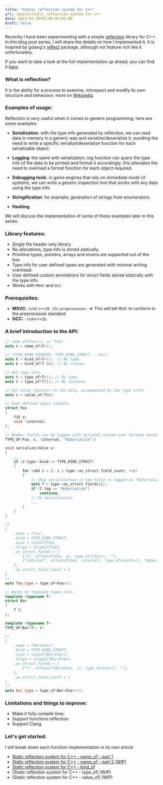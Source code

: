 ```yaml
---
title: "Static reflection system for C++"
url: /posts/static_reflection_system_for_c++
date: 2023-03-20T01:05:07+02:00
draft: false
---
```


Recently I have been experimenting with a simple [reflection](https://github.com/M-Fatah/reflect) library for C++. In this blog post series, I will share the details on how I implemented it. It is inspired by golang's [reflect](https://pkg.go.dev/reflect) package, although not feature rich like it unfortunately.

If you want to take a look at the full implementation up ahead; you can find it [here](https://github.com/M-Fatah/reflect/blob/main/reflect/reflect.h).

### What is reflection?
It is the ability for a process to examine, introspect and modify its own structure and behaviour; more on [Wikipedia](https://en.wikipedia.org/wiki/Reflective_programming).

### Examples of usage:
Reflection is very useful when it comes to generic programming; here are some examples
- **Serialization**: with the type info generated by reflection, we can read data in memory in a generic way and serialize/deserialize it; avoiding the need to write a specific serialize/deserialize function for each serializable object.

- **Logging**: the same with serialization, log function can query the type info of the data to be printed and format it accordingly, this alleviates the need to overload a format function for each object required.

- **Debugging tools**: in game engines that rely on immediate mode UI systems, we can write a generic inspection tool that works with any data using the type info.

- **Stringification**: for example; generation of strings from enumerators.

- **Hashing**.

We will discuss the implementation of some of these examples later in this series.

### Library features:
- Single file header only library.
- No allocations, type info is stored statically.
- Primitive types, pointers, arrays and enums are supported out of the box.
- Type info for user defined types are generated with minimal writing overhead.
- User defined custom annotations for struct fields stored statically with the type info.
- Works with `MSVC` and `GCC`.

### Prerequisites:
- **MSVC:** `/std:c++20 /Zc:preprocessor`. => This will tell `MSVC` to conform to the preprocessor standard.
- **GCC:** `-std=c++2b`.

### A brief introduction to the API:
```C++
// name_of<Foo>(); => "Foo".
auto n = name_of<T>();

// (TYPE_KIND_POINTER, TYPE_KIND_STRUCT, ..etc).
auto k = kind_of<T>();  // By type.
auto k = kind_of(T &&); // By rvalue.

// Get type info.
auto t = type_of<T>(); // By type.
auto t = type_of(T{}); // By instance.

// Get value (pointer to the data, accompanied by the type info).
auto v = value_of(T&&);

// User defined types example.
struct Foo
{
    f32 x;
    void *internal;
};

// Member fields can be tagged with optional custom user defined annotations.
TYPE_OF(Foo, x, (internal, "NoSerialize"))

void serialize(Value v)
{
    ...
    if (v.type->kind == TYPE_KIND_STRUCT)
    {
        for (u64 i = 0; i < type->as_struct.field_count; ++i)
        {
            // Skip serialization if the field is tagged as "NoSerialize".
            auto f = type->as_struct.fields[i];
            if (f.tag == "NoSerialize")
                continue;
            // Do serialization.
            ...
        }
    }
}

/*
{
    .name = "Foo",
    .kind = TYPE_KIND_STRUCT,
    .size = sizeof(Foo),
    .align = alignof(Foo),
    .as_struct.fields = {
        {"x", offsetof(Foo, x), type_of<f32>(), ""},
        {"internal", offsetof(Foo, internal), type_of<void*>(), "NoSerialize"}
    },
    .as_struct.field_count = 2
}
*/
auto foo_type = type_of<Foo>();

// Works on template types also.
template <typename T>
struct Bar
{
    T t;
};

template <typename T>
TYPE_OF(Bar<T>, t)

/*
{
    .name = "Bar<Foo>",
    .kind = TYPE_KIND_STRUCT,
    .size = sizeof(Bar<Foo>),
    .align = alignof(Bar<Foo>),
    .as_struct.fields = {
        {"t", offsetof(Bar<Foo>, t), type_of<Foo>(), ""},
    },
    .as_struct.field_count = 1
}
*/
auto bar_type = type_of<Bar<Foo>>();
```

### Limitations and things to improve:
- Make it fully compile time.
- Support functions reflection.
- Support Clang.

### Let's get started:
I will break down each function implementation in its own article
- [Static reflection system for C++ - name_of - part 1](https://M-Fatah.github.io/posts/static_reflection_system_for_c++_name_of_part_1)
- [Static reflection system for C++ - name_of - part 2 (WIP)](https://M-Fatah.github.io/posts/static_reflection_system_for_c++_name_of_part_2)
- [Static reflection system for C++ - kind_of](https://M-Fatah.github.io/posts/static_reflection_system_for_c++_kind_of)
- [Static reflection system for C++ - type_of] (WIP)
- [Static reflection system for C++ - value_of] (WIP)